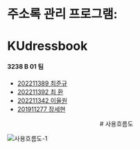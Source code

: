 # 주소록 관리 프로그램:

# KUdressbook

#### 3238 B 01 팀

- [202211389 최준규](https://github.com/junkyn)
- [202211392 최  환](https://github.com/Hwan616)
- [202211342 이율원](https://github.com/sterdsterd)
- [201911277 장세현](https://github.com/nofeboy)

<p align="center">
# 사용흐름도
</p>

![사용흐름도-1](https://user-images.githubusercontent.com/122720798/230251596-0d853149-180f-412c-80a5-1b584cb0c554.png)
